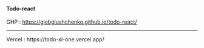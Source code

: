 #### Todo-react 

GHP : https://glebglushchenko.github.io/todo-react/
<hr>
Vercel : https://todo-xi-one.vercel.app/
